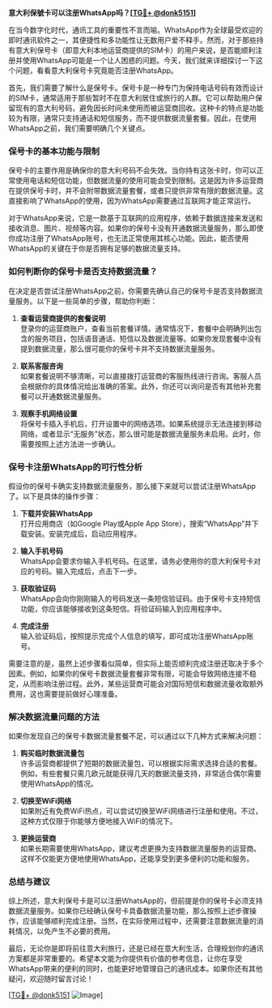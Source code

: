 **意大利保號卡可以注册WhatsApp吗？[[TG💪+ @donk5151](https://t.me/s/donk5151)]**

在当今数字化时代，通讯工具的重要性不言而喻。WhatsApp作为全球最受欢迎的即时通讯软件之一，其便捷性和多功能性让无数用户爱不释手。然而，对于那些持有意大利保号卡（即意大利本地运营商提供的SIM卡）的用户来说，是否能顺利注册并使用WhatsApp可能是一个让人困惑的问题。今天，我们就来详细探讨一下这个问题，看看意大利保号卡究竟能否注册WhatsApp。

首先，我们需要了解什么是保号卡。保号卡是一种专门为保持电话号码有效而设计的SIM卡，通常适用于那些暂时不在意大利居住或旅行的人群。它可以帮助用户保留现有的意大利号码，避免因长时间未使用而被运营商回收。这种卡的特点是功能较为有限，通常只支持通话和短信服务，而不提供数据流量套餐。因此，在使用WhatsApp之前，我们需要明确几个关键点。

### **保号卡的基本功能与限制**

保号卡的主要作用是确保你的意大利号码不会失效。当你持有这张卡时，你可以正常使用电话和短信功能，但数据流量的使用可能会受到限制。这是因为许多运营商在提供保号卡时，并不会附带数据流量套餐，或者只提供非常有限的数据流量。这直接影响了WhatsApp的使用，因为WhatsApp需要通过互联网才能正常运行。

对于WhatsApp来说，它是一款基于互联网的应用程序，依赖于数据连接来发送和接收消息、图片、视频等内容。如果你的保号卡没有开通数据流量服务，那么即使你成功注册了WhatsApp账号，也无法正常使用其核心功能。因此，能否使用WhatsApp的关键在于你是否拥有足够的数据流量支持。

### **如何判断你的保号卡是否支持数据流量？**

在决定是否尝试注册WhatsApp之前，你需要先确认自己的保号卡是否支持数据流量服务。以下是一些简单的步骤，帮助你判断：

1. **查看运营商提供的套餐说明**  
   登录你的运营商账户，查看当前套餐详情。通常情况下，套餐中会明确列出包含的服务项目，包括语音通话、短信以及数据流量等。如果你发现套餐中没有提到数据流量，那么很可能你的保号卡并不支持数据流量服务。

2. **联系客服咨询**  
   如果套餐说明不够清晰，可以直接拨打运营商的客服热线进行咨询。客服人员会根据你的具体情况给出准确的答案。此外，你还可以询问是否有其他补充套餐可以开通数据流量服务。

3. **观察手机网络设置**  
   将保号卡插入手机后，打开设置中的网络选项。如果系统提示无法连接到移动网络，或者显示“无服务”状态，那么很可能是数据流量服务未启用。此时，你需要按照上述方法进一步确认。

### **保号卡注册WhatsApp的可行性分析**

假设你的保号卡确实支持数据流量服务，那么接下来就可以尝试注册WhatsApp了。以下是具体的操作步骤：

1. **下载并安装WhatsApp**  
   打开应用商店（如Google Play或Apple App Store），搜索“WhatsApp”并下载安装。安装完成后，启动应用程序。

2. **输入手机号码**  
   WhatsApp会要求你输入手机号码。在这里，请务必使用你的意大利保号卡对应的号码。输入完成后，点击下一步。

3. **获取验证码**  
   WhatsApp会向你刚刚输入的号码发送一条短信验证码。由于保号卡支持短信功能，你应该能够接收到这条短信。将验证码输入到应用程序中。

4. **完成注册**  
   输入验证码后，按照提示完成个人信息的填写，即可成功注册WhatsApp账号。

需要注意的是，虽然上述步骤看似简单，但实际上能否顺利完成注册还取决于多个因素。例如，如果你的保号卡数据流量套餐非常有限，可能会导致网络连接不稳定，从而影响注册过程。此外，某些运营商可能会对国际短信和数据流量收取额外费用，这也需要提前做好心理准备。

### **解决数据流量问题的方法**

如果你发现自己的保号卡数据流量套餐不足，可以通过以下几种方式来解决问题：

1. **购买临时数据流量包**  
   许多运营商都提供了短期的数据流量包，可以根据实际需求选择合适的套餐。例如，有些套餐只需几欧元就能获得几天的数据流量支持，非常适合偶尔需要使用WhatsApp的情况。

2. **切换至WiFi网络**  
   如果附近有免费WiFi热点，可以尝试切换至WiFi网络进行注册和使用。不过，这种方式仅限于你能够方便地接入WiFi的情况下。

3. **更换运营商**  
   如果长期需要使用WhatsApp，建议考虑更换为支持数据流量服务的运营商。这样不仅能更方便地使用WhatsApp，还能享受到更多便利的功能和服务。

### **总结与建议**

综上所述，意大利保号卡是可以注册WhatsApp的，但前提是你的保号卡必须支持数据流量服务。如果你已经确认保号卡具备数据流量功能，那么按照上述步骤操作，应该能够顺利完成注册。当然，在实际使用过程中，还需要注意数据流量的消耗情况，以免产生不必要的费用。

最后，无论你是即将前往意大利旅行，还是已经在意大利生活，合理规划你的通讯方案都是非常重要的。希望本文能为你提供有价值的参考信息，让你在享受WhatsApp带来的便利的同时，也能更好地管理自己的通讯成本。如果你还有其他疑问，欢迎随时留言讨论！

[[TG💪+ @donk5151](https://t.me/s/donk5151) ![Image](https://i.postimg.cc/rwNCRYN7/Snipaste-2025-04-30-17-27-05.png)]